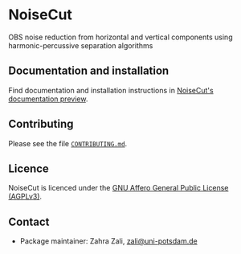 # NoiseCut
OBS noise reduction from horizontal and vertical components using harmonic-percussive
separation algorithms

## Documentation and installation

Find documentation and installation instructions in [NoiseCut's documentation
preview](https://NoiseCut.org/doc).

## Contributing

Please see the file [`CONTRIBUTING.md`](CONTRIBUTING.md).

## Licence

NoiseCut is licenced under the [GNU Affero General Public License
(AGPLv3)](LICENCE).

## Contact

* Package maintainer: Zahra Zali, zali@uni-potsdam.de
